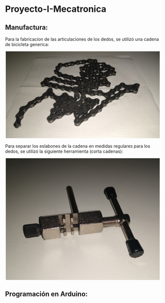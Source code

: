 # Proyecto-I-Mecatronica

## Manufactura: 

Para la fabricacion de las articulaciones de los dedos, se utilizó una cadena de bicicleta generica:

<div>
<p style = 'text-align:center;'>
<img src="Photos/Cadena.jpg" width="500px">
</p>
</div>

Para separar los eslabones de la cadena en medidas regulares para los dedos, se utilizó la siguiente herramienta (corta cadenas):

<div>
<p style = 'text-align:center;'>
<img src="Photos/Herramienta.jpg" width="500px">
</p>
</div>


## Programación en Arduino:
